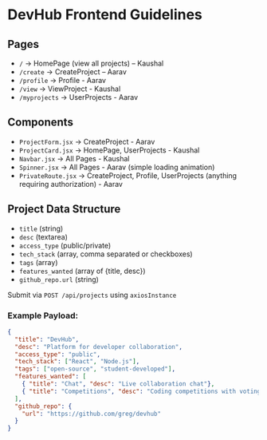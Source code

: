 # DevHub Frontend Guidelines

## Pages
- `/` -> HomePage (view all projects) – Kaushal
- `/create` -> CreateProject – Aarav 
- `/profile` -> Profile - Aarav
- `/view` -> ViewProject - Kaushal
- `/myprojects` -> UserProjects - Aarav

## Components
- `ProjectForm.jsx` -> CreateProject - Aarav
- `ProjectCard.jsx` -> HomePage, UserProjects - Kaushal
- `Navbar.jsx` -> All Pages - Kaushal
- `Spinner.jsx` -> All Pages - Aarav (simple loading animation)
- `PrivateRoute.jsx` -> CreateProject, Profile, UserProjects (anything requiring authorization) - Aarav


## Project Data Structure
- `title` (string)
- `desc` (textarea)
- `access_type` (public/private)
- `tech_stack` (array, comma separated or checkboxes)
- `tags` (array)
- `features_wanted` (array of {title, desc})
- `github_repo.url` (string)

Submit via `POST /api/projects` using `axiosInstance`

### Example Payload:
```json
{
  "title": "DevHub",
  "desc": "Platform for developer collaboration",
  "access_type": "public",
  "tech_stack": ["React", "Node.js"],
  "tags": ["open-source", "student-developed"],
  "features_wanted": [
    { "title": "Chat", "desc": "Live collaboration chat"}, 
    { "title": "Competitions", "desc": "Coding competitions with voting"}
  ],
  "github_repo": {
    "url": "https://github.com/greg/devhub"
  }
}